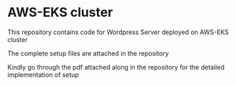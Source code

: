 # AWS-EKS cluster

This repository contains code for Wordpress Server deployed on AWS-EKS cluster 


The complete setup files are attached in the repository


Kindly go through the pdf attached along in the repository for the detailed implementation of setup
